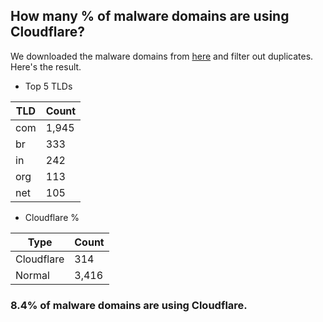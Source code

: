 ## How many % of malware domains are using Cloudflare?


We downloaded the malware domains from [here](https://urlhaus.abuse.ch) and filter out duplicates.
Here's the result.


[//]: # (start replacement)


- Top 5 TLDs

| TLD | Count |
| --- | --- |
| com | 1,945 |
| br | 333 |
| in | 242 |
| org | 113 |
| net | 105 |


- Cloudflare %

| Type | Count |
| --- | --- |
| Cloudflare | 314 |
| Normal | 3,416 |


### 8.4% of malware domains are using Cloudflare.